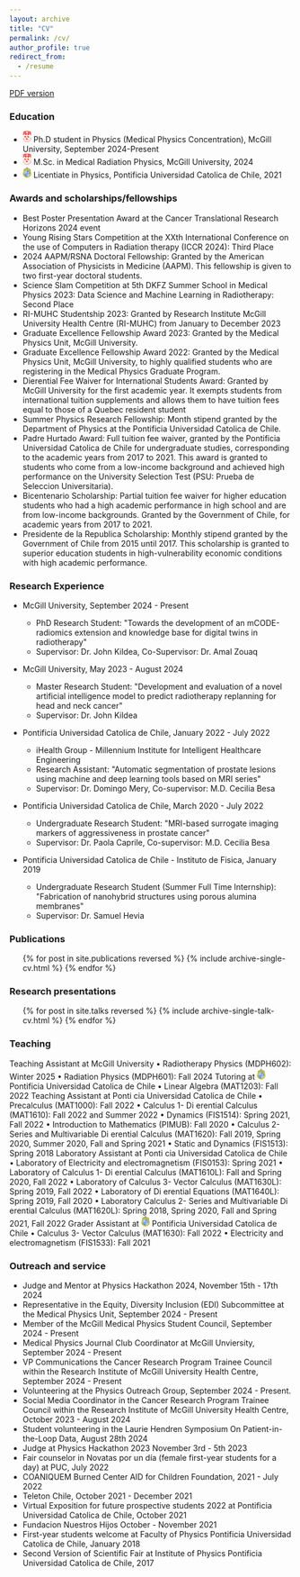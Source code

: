 ```yaml
---
layout: archive
title: "CV"
permalink: /cv/
author_profile: true
redirect_from:
  - /resume
---
```


[PDF version](http://odetteriosi.github.io/files/CV_Odette_Rios_Ibacache_Updated.pdf)

  
### Education

* <img src='/images/mcgill.png' width="15" height="20"> Ph.D student in Physics (Medical Physics Concentration), McGill University, September 2024-Present 
* <img src='/images/mcgill.png' width="15" height="20"> M.Sc. in Medical Radiation Physics, McGill University, 2024
* <img src='/images/puc.png' width="15" height="20"> Licentiate in Physics, Pontificia Universidad Catolica de Chile, 2021

### Awards and scholarships/fellowships

* Best Poster Presentation Award at the Cancer Translational Research Horizons 2024 event
* Young Rising Stars Competition at the XXth International Conference on the use of Computers in Radiation therapy (ICCR 2024): Third Place
* 2024 AAPM/RSNA Doctoral Fellowship: Granted by the American Association of Physicists in Medicine (AAPM). This fellowship is given to two first-year doctoral students.
* Science Slam Competition at 5th DKFZ Summer School in Medical Physics 2023: Data Science and Machine Learning in Radiotherapy: Second Place
* RI-MUHC Studentship 2023: Granted by Research Institute McGill University Health Centre (RI-MUHC) from January to December 2023
* Graduate Excellence Fellowship Award 2023: Granted by the Medical Physics Unit, McGill University.
* Graduate Excellence Fellowship Award 2022: Granted by the Medical Physics Unit, McGill University, to highly qualified students who are registering in the Medical Physics Graduate Program.
* Dierential Fee Waiver for International Students Award: Granted by McGill University for the first academic year. It exempts students from international tuition supplements and allows them to have tuition fees equal to those of a Quebec resident student
* Summer Physics Research Fellowship: Month stipend granted by the Department of Physics at the Pontificia Universidad Catolica de Chile.
* Padre Hurtado Award: Full tuition fee waiver, granted by the Pontificia Universidad Catolica de Chile for undergraduate studies, corresponding to the academic years from 2017 to 2021. This award is granted to students who come from a low-income background and achieved high performance on the University Selection Test (PSU: Prueba de Seleccion Universitaria).
* Bicentenario Scholarship: Partial tuition fee waiver for higher education students who had a high academic performance in high school and are from low-income backgrounds. Granted by the Government of Chile, for academic years from 2017 to 2021.
* Presidente de la Republica Scholarship: Monthly stipend granted by the Government of Chile from 2015 until 2017. This scholarship is granted to superior education students in high-vulnerability economic conditions with high academic performance.
  
### Research Experience
* McGill University, September 2024 - Present
    * PhD Research Student: "Towards the development of an mCODE-radiomics extension and knowledge base for digital twins in radiotherapy"
    * Supervisor: Dr. John Kildea, Co-Supervisor: Dr. Amal Zouaq

* McGill University, May 2023 - August 2024
    * Master Research Student: "Development and evaluation of a novel artificial intelligence model to predict radiotherapy replanning for head and neck cancer"
    * Supervisor: Dr. John Kildea

* Pontificia Universidad Catolica de Chile, January 2022 - July 2022
    * iHealth Group - Millennium Institute for Intelligent Healthcare Engineering
    * Research Assistant: "Automatic segmentation of prostate lesions using machine and deep learning tools based on MRI series"
    * Supervisor: Dr. Domingo Mery, Co-supervisor: M.D. Cecilia Besa
      
* Pontificia Universidad Catolica de Chile, March 2020 - July 2022
    * Undergraduate Research Student: "MRI-based surrogate imaging markers of aggressiveness in prostate cancer"
    * Supervisor: Dr. Paola Caprile, Co-supervisor: M.D. Cecilia Besa

* Pontificia Universidad Catolica de Chile - Instituto de Fisica, January 2019
    * Undergraduate Research Student (Summer Full Time Internship): "Fabrication of nanohybrid structures using porous alumina membranes"
    * Supervisor: Dr. Samuel Hevia

### Publications
  <ul>{% for post in site.publications reversed %}
    {% include archive-single-cv.html %}
  {% endfor %}</ul>
  
### Research presentations
  <ul>{% for post in site.talks reversed %}
    {% include archive-single-talk-cv.html  %}
  {% endfor %}</ul>
  
### Teaching
Teaching Assistant at McGill University
 • Radiotherapy Physics (MDPH602): Winter 2025
 • Radiation Physics (MDPH601): Fall 2024
 Tutoring at <img src='/images/puc.png' width="15" height="20"> Pontificia Universidad Catolica de Chile 
 • Linear Algebra (MAT1203): Fall 2022
 Teaching Assistant at Ponti cia Universidad Catolica de Chile
 • Precalculus (MAT1000): Fall 2022
 • Calculus 1- Di erential Calculus (MAT1610): Fall 2022 and Summer 2022
 • Dynamics (FIS1514): Spring 2021, Fall 2022
 • Introduction to Mathematics (PIMUB): Fall 2020
 • Calculus 2- Series and Multivariable Di erential Calculus (MAT1620): Fall 2019, Spring 2020,
 Summer 2020, Fall and Spring 2021
 • Static and Dynamics (FIS1513): Spring 2018
 Laboratory Assistant at Ponti cia Universidad Catolica de Chile
 • Laboratory of Electricity and electromagnetism (FIS0153): Spring 2021
 • Laboratory of Calculus 1- Di erential Calculus (MAT1610L): Fall and Spring 2020, Fall 2022
 • Laboratory of Calculus 3- Vector Calculus (MAT1630L): Spring 2019, Fall 2022
 • Laboratory of Di erential Equations (MAT1640L): Spring 2019, Fall 2020
 • Laboratory Calculus 2- Series and Multivariable Di erential Calculus (MAT1620L): Spring 2018,
 Spring 2020, Fall and Spring 2021, Fall 2022
 Grader Assistant at <img src='/images/puc.png' width="15" height="20"> Pontificia Universidad Catolica de Chile
 • Calculus 3- Vector Calculus (MAT1630): Fall 2022
 • Electricity and electromagnetism (FIS1533): Fall 2021
  
### Outreach and service
* Judge and Mentor at Physics Hackathon 2024, November 15th - 17th 2024
* Representative in the Equity, Diversity Inclusion (EDI) Subcommittee at the Medical Physics Unit, September 2024 - Present
* Member of the McGill Medical Physics Student Council, September 2024 - Present
* Medical Physics Journal Club Coordinator at McGill Unviersity, September 2024 - Present
* VP Communications the Cancer Research Program Trainee Council within the Research Institute of McGill University Health Centre, September 2024 - Present
* Volunteering at the Physics Outreach Group, September 2024 - Present.
* Social Media Coordinator in the Cancer Research Program Trainee Council within the Research Institute of McGill University Health Centre, October 2023 - August 2024
* Student volunteering in the Laurie Hendren Symposium On Patient-in-the-Loop Data, August 28th 2024
* Judge at Physics Hackathon 2023 November 3rd - 5th 2023
* Fair counselor in Novatas por un día (female first-year students for a day) at PUC, July 2022
* COANIQUEM Burned Center AID for Children Foundation, 2021 - July 2022
* Teleton Chile, October 2021 - December 2021
* Virtual Exposition for future prospective students 2022 at Pontificia Universidad Catolica de Chile, October 2021
* Fundacion Nuestros Hijos October - November 2021
* First-year students welcome at Faculty of Physics Pontificia Universidad Catolica de Chile, January 2018
* Second Version of Scientific Fair at Institute of Physics Pontificia Universidad Catolica de Chile, 2017
